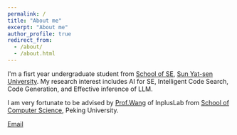 ```yaml
---
permalink: /
title: "About me"
excerpt: "About me"
author_profile: true
redirect_from: 
  - /about/
  - /about.html
---
```


I'm a fisrt year undergraduate student from [School of SE](https://sse.sysu.edu.cn), [Sun Yat-sen University](https://www.sysu.edu.cn/). My research interest includes AI for SE, Intelligent Code Search, Code Generation, and Effective inference of LLM.

I am very fortunate to be advised by [Prof.Wang](https://sse.sysu.edu.cn) of InplusLab from [School of Computer Science](https://cs.pku.edu.cn/), Peking University. 


[Email](guolh8@mail2.sysu.edu.cn) 
